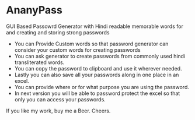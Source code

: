# AnanyPass
GUI Based Passowrd Generator with Hindi readable memorable words for and creating and storing strong passwords

* You can Provide Custom words so that password generator can consider your custom words for creating passwords
* You can ask generator to create passwords from commonly used hindi transliterated words.
* You can copy the password to clipboard and use it wherever needed.
* Lastly you can also save all your passwords along in one place in an excel.
* You can provide where or for what purpose you are using the password.
* In next version you will be able to password protect the excel so that only you can access your passwords.

If you like my work, buy me a Beer. Cheers. 
